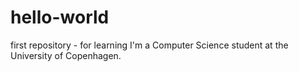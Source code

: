 # hello-world
first repository - for learning
I'm a Computer Science student at the University of Copenhagen.
